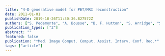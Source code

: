```yaml
---
title: "4-D generative model for PET/MRI reconstruction"
date: 2011-01-01
publishDate: 2019-10-26T11:30:36.827572Z
authors: ["S. Pedemonte", "A. Bousse", "B. F. Hutton", "S. Arridge", "S. Ourselin"]
publication_types: ["2"]
abstract: ""
featured: false
publication: "*Med. Image Comput. Comput. Assist. Interv. Conf. Rec.*"
tags: ["article"]
---
```


